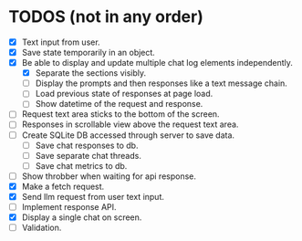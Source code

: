 # TODOS (not in any order)
- [x] Text input from user.
- [x] Save state temporarily in an object.
- [x] Be able to display and update multiple chat log elements independently.
  - [x] Separate the sections visibly.
  - [ ] Display the prompts and then responses like a text message chain.
  - [ ] Load previous state of responses at page load.
  - [ ] Show datetime of the request and response.
- [ ] Request text area sticks to the bottom of the screen.
- [ ] Responses in scrollable view above the request text area.
- [ ] Create SQLite DB accessed through server to save data.
  - [ ] Save chat responses to db.
  - [ ] Save separate chat threads.
  - [ ] Save chat metrics to db.
- [ ] Show throbber when waiting for api response.
- [x] Make a fetch request.
- [x] Send llm request from user text input.
- [ ] Implement response API.
- [x] Display a single chat on screen.
- [ ] Validation.